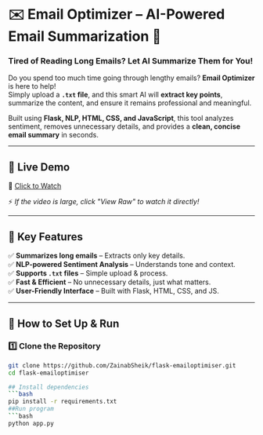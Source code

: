 # ✉️ Email Optimizer – AI-Powered Email Summarization 🚀  

### **Tired of Reading Long Emails? Let AI Summarize Them for You!**  

Do you spend too much time going through lengthy emails? **Email Optimizer** is here to help!  
Simply upload a **`.txt` file**, and this smart AI will **extract key points**, summarize the content, and ensure it remains professional and meaningful.  

Built using **Flask, NLP, HTML, CSS, and JavaScript**, this tool analyzes sentiment, removes unnecessary details, and provides a **clean, concise email summary** in seconds.  

---

## 🎥 Live Demo  

📌 [Click to Watch](https://github.com/ZainabSheik/flask-emailoptimiser/blob/main/email-optimizer%20working.mp4)  

⚡ *If the video is large, click "View Raw" to watch it directly!*  

---

## 🌟 Key Features  

✅ **Summarizes long emails** – Extracts only key details.  
✅ **NLP-powered Sentiment Analysis** – Understands tone and context.  
✅ **Supports `.txt` files** – Simple upload & process.  
✅ **Fast & Efficient** – No unnecessary details, just what matters.  
✅ **User-Friendly Interface** – Built with Flask, HTML, CSS, and JS.  

---

## 🚀 How to Set Up & Run  

### 1️⃣ Clone the Repository  
```bash
git clone https://github.com/ZainabSheik/flask-emailoptimiser.git
cd flask-emailoptimiser

## Install dependencies
```bash
pip install -r requirements.txt
##Run program
```bash
python app.py
